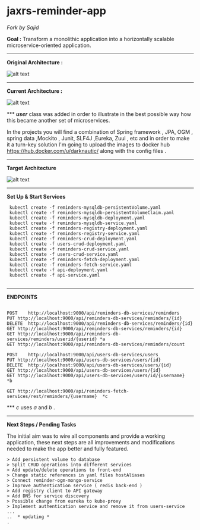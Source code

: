 # jaxrs-reminder-app
_Fork by Sajid_

__Goal :__
   Transform a monolithic application into a horizontally scalable microservice-oriented application.


---


__Original Architecture :__



![alt text](https://docs.google.com/drawings/d/e/2PACX-1vSHKzAk5qj78vBnWZnIVQZ7KFNdbodZ-7QhqU-g61vLhKKPZlDNWm4Xw1gvgX3Nh58vj1DgfUwGcfGI/pub?w=581&h=228 "ReminderApp Original Arch")


---


__Current Architecture :__
   

![alt text](https://docs.google.com/drawings/d/e/2PACX-1vTHsD495ma1D0OgdzN7dZ_J5ugf804SF7MTyzPe5772rwvmjRva_A-3HFqiKf29NzFtwMbiek8JxKJL/pub?w=1440&h=1080 "ReminderApp Arch")

*** **_user_** class was added in order to illustrate in the best possible way how this became another set of microservices.



In the projects you will find a combination of Spring framework , JPA, OGM , spring data ,Mockito , Junit,  SLF4J ,Eureka, Zuul , etc  and in order to make it a turn-key solution I'm going to upload the images to docker hub https://hub.docker.com/u/darknautic/ along with the config files .



---



__Target Architecture__



![alt text](https://docs.google.com/drawings/d/e/2PACX-1vTFjetcpu1Bv-O78lz1aytjOGEP0MiPtZ8cwK4_d9U6CjOvIcf0C7k0gCXNFdb9SUFUwjBetpX8i9Rg/pub?w=1440&h=1080 "RemindersApp Micro Serv Arch")



---



__Set Up & Start Services__
```
 kubectl create -f reminders-mysqldb-persistentVolume.yaml
 kubectl create -f reminders-mysqldb-persistentVolumeClaim.yaml
 kubectl create -f reminders-mysqldb-deployment.yaml
 kubectl create -f reminders-mysqldb-service.yaml
 kubectl create -f reminders-registry-deployment.yaml
 kubectl create -f reminders-registry-service.yaml
 kubectl create -f reminders-crud-deployment.yaml
 kubectl create -f users-crud-deployment.yaml
 kubectl create -f reminders-crud-service.yaml
 kubectl create -f users-crud-service.yaml
 kubectl create -f reminders-fetch-deployment.yaml
 kubectl create -f reminders-fetch-service.yaml
 kubectl create -f api-deployment.yaml 
 kubectl create -f api-service.yaml
 
```


---



__ENDPOINTS__

```

POST	http://localhost:9000/api/reminders-db-services/reminders
PUT	http://localhost:9000/api/reminders-db-services/reminders/{id}
DELETE	http://localhost:9000/api/reminders-db-services/reminders/{id}
GET	http://localhost:9000/api/reminders-db-services/reminders/{id}
GET	http://localhost:9000/api/reminders-db-services/reminders/userid/{userid} *a
GET	http://localhost:9000/api/reminders-db-services/reminders/count

POST	http://localhost:9000/api/users-db-services/users
PUT	http://localhost:9000/api/users-db-services/users/{id}
DELETE	http://localhost:9000/api/users-db-services/users/{id}
GET	http://localhost:9000/api/users-db-services/users/{id}
GET	http://localhost:9000/api/users-db-services/users/id/{username}  *b

GET	http://localhost:9000/api/reminders-fetch-services/rest/reminders/{username}  *c

```
*** _c_ uses _a_ and _b_  .


---


__Next Steps / Pending Tasks__


The initial aim was to wire all components and provide a working application, these next steps are all improvements and modifications needed to make the app better and fully featured.
```
> Add persistent volume to database
> Split CRUD operations into different services
> Add update/delete operations to front-end
> Change static references in yaml files hostAliases
> Connect reminder-ogm-mongo-service
> Improve authentication service ( redis back-end )
> Add registry client to API gateway
> Add DNS for service discovery 
> Possible change from eureka to kube-proxy
> Implement authentication service and remove it from users-service 
...
..  * updating *
.
```



